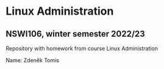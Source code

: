 # Linux Administration
## NSWI106, winter semester 2022/23

Repository with homework from course Linux Administration

Name: Zdeněk Tomis

